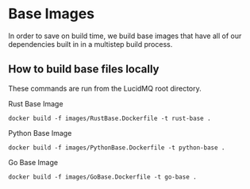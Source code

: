 # Base Images

In order to save on build time, we build base images that have all of our dependencies built in in a multistep build process. 

## How to build base files locally

These commands are run from the LucidMQ root directory.

Rust Base Image
```
docker build -f images/RustBase.Dockerfile -t rust-base .
```

Python Base Image
```
docker build -f images/PythonBase.Dockerfile -t python-base .
```

Go Base Image
```
docker build -f images/GoBase.Dockerfile -t go-base .
```
